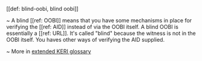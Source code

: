 [[def: blind-oobi, blind oobi]]

~ A blind [[ref: OOBI]] means that you have some mechanisms in place for verifying the [[ref: AID]] instead of via the OOBI itself. A blind OOBI is essentially a [[ref: URL]]. It's called "blind" because the witness is not in the OOBI itself. You haves other ways of verifying the AID supplied. 

~ More in <a href="https://weboftrust.github.io/WOT-terms/docs/glossary/blind-oobi">extended KERI glossary</a>
